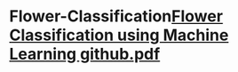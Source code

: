 # Flower-Classification[Flower Classification using Machine Learning github.pdf](https://github.com/alina1030/Flower-Classification-Using-Machine-Learning/files/8396323/Flower.Classification.using.Machine.Learning.github.pdf)
